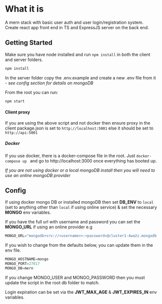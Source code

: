 # What it is

A mern stack with basic user auth and user login/registration system. Create react app front end in TS and ExpressJS server on the back end.

## Getting Started

Make sure you have node installed and run `npm install` in both the client and server folders.

```javascript
npm install
```

In the server folder copy the .env.example and create a new .env file from it - *see config section for details on mongoDB*

From the root you can run:
```javascript
npm start
```

#### Client proxy

If you are using the above script and not docker then ensure proxy in the client package.json is set to `http://localhost:5001` else it should be set to `http://api:5001`

##### Docker
If you use docker, there is a docker-compose file in the root. Just `docker-compose up ` and go to http://localhost:3000 once everything has booted up. 

*If you are not using docker or a local mongoDB install then you will need to use an online mongoDB provider*

## Config

If using docker mongo DB or installed mongoDB then set **DB_ENV** to `local` (set to anything other than `local` if using online service) & set the necessary **MONGO** env variables.

If you have the full url with username and password you can set the **MONGO_URL** if using an online provider e.g

```javascript
MONGO_URL="mongodb+srv://<username>>:<password>@cluster1-4wa2z.mongodb.net/test?retryWrites=true&w=majority"
```

If you wish to change from the defaults below, you can update them in the env file.

```javascript
MONGO_HOSTNAME=mongo
MONGO_PORT=27017
MONGO_DB=mern
```

If you change MONGO_USER and MONGO_PASSWORD then you must update the script in the root db folder to match.


Login expiration can be set via the **JWT_MAX_AGE** & **JWT_EXPIRES_IN** env variables.
